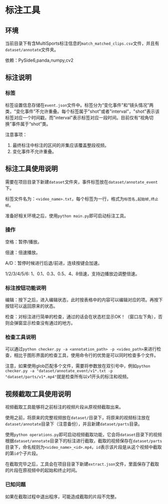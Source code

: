 # 标注工具

## 环境
当前目录下有含MultiSports标注信息的`match_matched_clips.csv`文件，并且有`dataset/annotate`文件夹。

依赖：PySide6,panda,numpy,cv2

## 标注说明

### 标签
标签设置信息存储在`event.json`文件中。标签分为“变化事件”和“镜头情况”两类，“变化事件”不允许重叠。每个标签属于"shot"或者"interval"，"shot"表示该标签对应一个时间戳，而"interval"表示标签对应一段时间。目前仅有“视角切换”事件属于“shot”类。

注意事项：
1. 最终标注中标注的区间的并集应该覆盖整段视频。
2. 变化事件不允许重叠。

## 标注工具使用说明
需要在项目目录下新建`dataset`文件夹，事件标签放在`dataset/annotate_event`下。

标签文件名为：`<video_name>.txt`，每个标签为一行，格式为`标签名,起始帧,终止帧`。

准备好相关环境之后，使用`python main.py`即可启动标注工具。

### 操作
空格：暂停/播放。

倍速：倍速播放。

A/D：暂停时候进行后退/前进，连续按键会加速。

1/2/3/4/5/6: 1、0.1、0.3、0.5、4、8倍速，支持边播放边调整倍速。

### 标注按钮功能说明
编辑：按下之后，进入编辑状态，此时按表格中的内容可以编辑对应的项。再按下按钮可以返回原来的状态。

检查：对标注进行简单的检查，通过的话会在状态栏显示OK！（窗口左下角），否则会弹窗显示检查没有通过的地方。

### 检查工具说明
可以通过`python checker.py -a <annotation_path> -p <video_path>`来进行检查，相比于图形界面的检查工具，使用命令行的优势是可以同时检查多个文件。

注意，如果使用glob匹配多个文件，需要将参数放在双引号中，例如`python checker.py -a "dataset/annotate_event/v1*.txt -p "dataset/parts/v1*.mp4"`就是检查所有以v1开头的标注和视频。

## 视频截取工具使用说明
视频截取工具能够将之前标注的视频片段从原视频截取出来。

使用之前，将原来的完整视频放在`dataset/`目录下，将原来的视频标注放在`dataset/annotate`目录下（注意备份），并且新建`dataset/parts`目录。

使用`python operations.py`即可启动视频截取功能，它会将`dataset`目录下的视频根据`dataset/annotate`目录下的标注进行截取，截取的视频保存在`dataset/parts`目录下，命名规则为`<video_name>_<id>.mp4`，`id`表示该片段是从这个视频中截取的第`id`个子片段。

在截取完毕之后，工具会在项目目录下新建`extract.json`文件，里面保存了截取的片段在原视频中的起始和终止时间。

### 已知问题
如果在截取过程中退出程序，可能造成截取的片段不完整。
